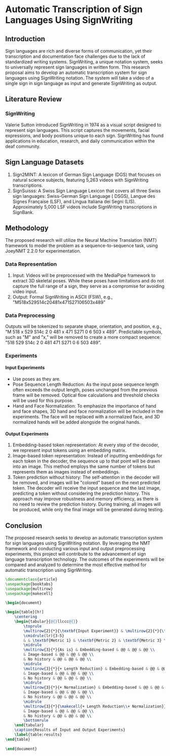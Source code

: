 # Automatic Transcription of Sign Languages Using SignWriting

## Introduction

Sign languages are rich and diverse forms of communication, yet their transcription and documentation face challenges
due to the lack of standardized writing systems. SignWriting, a unique notation system, seeks to universally represent
sign languages in written form. This research proposal aims to develop an automatic transcription system for sign
languages using SignWriting notation. The system will take a video of a single sign in sign language as input and
generate SignWriting as output.

## Literature Review

### SignWriting

Valerie Sutton introduced SignWriting in 1974 as a visual script designed to represent sign languages. This script
captures the movements, facial expressions, and body positions unique to each sign. SignWriting has found applications
in education, research, and daily communication within the deaf community.

## Sign Language Datasets

1. Sign2MINT: A lexicon of German Sign Language (DGS) that focuses on natural science subjects, featuring 5,263 videos
   with SignWriting transcriptions.
2. SignSuisss: A Swiss Sign Language Lexicon that covers all three Swiss sign languages: Swiss-German Sign Language (
   DSGS), Langue des Signes Française (LSF), and Lingua Italiana dei Segni (LIS). Approximately 5,000 LSF videos include
   SignWriting transcriptions in SignBank.

## Methodology

The proposed research will utilize the Neural Machine Translation (NMT) framework to model the problem as a
sequence-to-sequence task, using JoeyNMT 2.2.0 for experimentation.

### Data Representation

1. Input: Videos will be preprocessed with the MediaPipe framework to extract 3D skeletal poses. While these poses have
   limitations and do not capture the full range of a sign, they serve as a compromise for avoiding video input.
2. Output: Formal SignWriting in ASCII (FSW), e.g., "M518x529S14c20481x471S27106503x489"

### Data Preprocessing

Outputs will be tokenized to separate shape, orientation, and position, e.g., "M 518 x 529 S14c 2 0 481 x 471 S271 0 6
503 x 489". Predictable symbols, such as "M" and "x," will be removed to create a more compact sequence: "518 529 S14c 2
0 481 471 S271 0 6 503 489".

### Experiments

#### Input Experiments

- Use poses as they are.
- Pose Sequence Length Reduction: As the input pose sequence length often exceeds the output length, poses unchanged
  from the previous frame will be removed. Optical flow calculations and threshold checks will be used for this purpose.
- Hand and Face Normalization: To emphasize the importance of hand and face shapes, 3D hand and face normalization will
  be included in the experiments. The face will be replaced with a normalized face, and 3D normalized hands will be
  added alongside the original hands.

#### Output Experiments

1. Embedding-based token representation: At every step of the decoder, we represent input tokens using an embedding matrix.
2. Image-based token representation: Instead of inputting embeddings for each token in the decoder, the sequence up to
   that point will be drawn into an image. This method employs the same number of tokens but represents them as images
   instead of embeddings.
3. Token prediction without history: The self-attention in the decoder will be removed, and images will be "colored"
   based on the next predicted token. The decoder will receive the input sequence and the last image, predicting a token
   without considering the prediction history. This approach may improve robustness and memory efficiency, as there is
   no need to review the prediction history. During training, all images will be produced, while only the final image
   will be generated during testing.

## Conclusion

The proposed research seeks to develop an automatic transcription system for sign languages using SignWriting notation.
By leveraging the NMT framework and conducting various input and output preprocessing experiments, this project will
contribute to the advancement of sign language transcription technology. The outcomes of the experiments will be
compared and analyzed to determine the most effective method for automatic transcription using SignWriting.


```latex
\documentclass{article}
\usepackage{booktabs}
\usepackage{multirow}
\usepackage{makecell}

\begin{document}
	
\begin{table}[h!]
    \centering
    \begin{tabular}{@{}llccc@{}}
        \toprule
        \multirow{2}{*}{\textbf{Input Experiment}} & \multirow{2}{*}{\textbf{Output Experiment}} & \multicolumn{3}{c}{\textbf{Results}} \\
        \cmidrule(lr){3-5}
        & & \textbf{Metric 1} & \textbf{Metric 2} & \textbf{Metric 3} \\
        \midrule
        \multirow{3}{*}{As is} & Embedding-based & @@ & @@ & @@ \\
        & Image-based & @@ & @@ & @@ \\
        & No history & @@ & @@ & @@ \\
        \midrule
        \multirow{3}{*}{+ Length Reduction} & Embedding-based & @@ & @@ & @@ \\
        & Image-based & @@ & @@ & @@ \\
        & No history & @@ & @@ & @@ \\
        \midrule
        \multirow{3}{*}{+ Normalization} & Embedding-based & @@ & @@ & @@ \\
        & Image-based & @@ & @@ & @@ \\
        & No history & @@ & @@ & @@ \\
        \midrule
        \multirow{3}{*}{\makecell{+ Length Reduction\\+ Normalization}} & Embedding-based & @@ & @@ & @@ \\
        & Image-based & @@ & @@ & @@ \\
        & No history & @@ & @@ & @@ \\
        \bottomrule
    \end{tabular}
    \caption{Results of Input and Output Experiments}
    \label{table:results}
\end{table}
	
\end{document}
```
